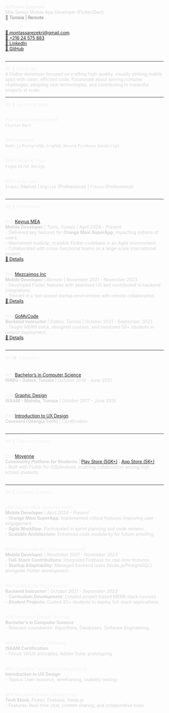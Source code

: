 <span style="color:#f0f0f0">**Software Engineer**</span><br>
<span style="color:#d3d3d3">Mid-Senior Mobile App Developer (Flutter/Dart)</span><br>
<span style="color:#808080">📍 Tunisia | Remote</span><br><br>

<span style="color:#d3d3d3">[📧 montassarezekri@gmail.com](mailto:montassarezekri@gmail.com)</span><br>
<span style="color:#d3d3d3">[📱 +216 24 575 883](tel:+21624575883)</span><br>
<span style="color:#d3d3d3">[💼 LinkedIn](/montassarezekri)</span><br>
<span style="color:#d3d3d3">[🐙 GitHub](https://github.com/módare)</span><br><br>

---

<span style="color:#f0f0f0">## 🚀 About Me</span><br>
<span style="color:#d3d3d3">A Flutter developer focused on crafting high-quality, visually striking mobile apps with clean, efficient code. Passionate about solving complex challenges, adopting new technologies, and contributing to impactful projects at scale.</span>

---

<span style="color:#f0f0f0">## 🔧 Technical Skills</span><br><br>

<span style="color:#f0f0f0">### Mobile Development</span><br>
<span style="color:#d3d3d3">`Flutter` `Dart`</span><br><br>

<span style="color:#f0f0f0">### Backend</span><br>
<span style="color:#d3d3d3">`Node.js` `PostgreSQL` `GraphQL` `Hasura` `Firebase` `JavaScript`</span><br><br>

<span style="color:#f0f0f0">### Design & Tools</span><br>
<span style="color:#d3d3d3">`Figma` `UI/UX Design`</span><br><br>

<span style="color:#f0f0f0">### Languages</span><br>
<span style="color:#d3d3d3">`Arabic` (Native) | `English` (Professional) | `French` (Professional)</span><br><br>

---

<span style="color:#f0f0f0">## 💼 Experience</span><br><br>

<span style="color:#f0f0f0">### [Keyrus MEA](#keyrus-mea)</span><br>
<span style="color:#d3d3d3">**Mobile Developer** | *Tunis, Tunisia* | April 2024 - Present</span><br>
<span style="color:#d3d3d3">- Delivered key features for **Orange Maxi SuperApp**, impacting millions of users.</span><br>
<span style="color:#d3d3d3">- Maintained modular, scalable Flutter codebase in an Agile environment.</span><br>
<span style="color:#d3d3d3">- Collaborated with cross-functional teams on a large-scale international project.</span><br>
<span style="color:#d3d3d3">[🔗 Details](#keyrus-mea)</span><br><br>

<span style="color:#f0f0f0">### [Mezcaimos Inc](#mezcaimos-inc)</span><br>
<span style="color:#d3d3d3">**Mobile Developer** | *Remote* | November 2021 - November 2023</span><br>
<span style="color:#d3d3d3">- Developed Flutter features with seamless UX and contributed to backend integrations.</span><br>
<span style="color:#d3d3d3">- Thrived in a fast-paced startup environment with remote collaboration.</span><br>
<span style="color:#d3d3d3">[🔗 Details](#mezcaimos-inc)</span><br><br>

<span style="color:#f0f0f0">### [GoMyCode](#gomycode)</span><br>
<span style="color:#d3d3d3">**Backend Instructor** | *Gabes, Tunisia* | October 2021 - September 2023</span><br>
<span style="color:#d3d3d3">- Taught MERN stack, designed courses, and mentored 50+ students in project deployment.</span><br>
<span style="color:#d3d3d3">[🔗 Details](#gomycode)</span><br><br>

---

<span style="color:#f0f0f0">## 🎓 Education</span><br><br>

<span style="color:#f0f0f0">### [Bachelor’s in Computer Science](#isimg)</span><br>
<span style="color:#d3d3d3">**ISIMG - Gabes, Tunisia** | October 2018 - June 2021</span><br><br>

<span style="color:#f0f0f0">### [Graphic Design](#isaam)</span><br>
<span style="color:#d3d3d3">**ISAAM - Mahdia, Tunisia** | October 2017 - June 2018</span><br><br>

<span style="color:#f0f0f0">### [Introduction to UX Design](#coursera)</span><br>
<span style="color:#d3d3d3">**Coursera (Georgia Tech)** | *Certification*</span><br><br>

---

<span style="color:#f0f0f0">## 📂 Featured Project</span><br><br>

<span style="color:#f0f0f0">### [Moyenne](#moyenne)</span><br>
<span style="color:#d3d3d3">**Community Platform for Students** | [Play Store (50K+)](/) | [App Store (5K+)](/)</span><br>
<span style="color:#d3d3d3">- Built with Flutter for iOS/Android, enabling collaboration among high school students.</span><br><br>

---

<span style="color:#f0f0f0">## 📌 Detailed Sections</span><br><br>

<span style="color:#f0f0f0">### Keyrus MEA {#keyrus-mea}</span><br>
<span style="color:#d3d3d3">**Mobile Developer** | *April 2024 - Present*</span><br>
<span style="color:#d3d3d3">- **Orange Maxi SuperApp**: Implemented critical features improving user engagement.</span><br>
<span style="color:#d3d3d3">- **Agile Workflow**: Participated in sprint planning and code reviews.</span><br>
<span style="color:#d3d3d3">- **Scalable Architecture**: Enhanced code modularity for future-proofing.</span><br><br>

<span style="color:#f0f0f0">### Mezcaimos Inc {#mezcaimos-inc}</span><br>
<span style="color:#d3d3d3">**Mobile Developer** | *November 2021 - November 2023*</span><br>
<span style="color:#d3d3d3">- **Full-Stack Contributions**: Integrated Firebase for real-time features.</span><br>
<span style="color:#d3d3d3">- **Startup Adaptability**: Managed backend tasks (Node.js/PostgreSQL) alongside Flutter development.</span><br><br>

<span style="color:#f0f0f0">### GoMyCode {#gomycode}</span><br>
<span style="color:#d3d3d3">**Backend Instructor** | *October 2021 - September 2023*</span><br>
<span style="color:#d3d3d3">- **Curriculum Development**: Created project-based MERN stack courses.</span><br>
<span style="color:#d3d3d3">- **Student Projects**: Guided 20+ students to deploy full-stack applications.</span><br><br>

<span style="color:#f0f0f0">### Education Details {#isimg}</span><br>
<span style="color:#d3d3d3">**Bachelor’s in Computer Science**</span><br>
<span style="color:#d3d3d3">- Relevant coursework: Algorithms, Databases, Software Engineering.</span><br><br>

<span style="color:#f0f0f0">### Graphic Design {#isaam}</span><br>
<span style="color:#d3d3d3">**ISAAM Certification**</span><br>
<span style="color:#d3d3d3">- Focus: UI/UX principles, Adobe Suite, prototyping.</span><br><br>

<span style="color:#f0f0f0">### Coursera Certification {#coursera}</span><br>
<span style="color:#d3d3d3">**Introduction to UX Design**</span><br>
<span style="color:#d3d3d3">- Topics: User research, wireframing, usability testing.</span><br><br>

<span style="color:#f0f0f0">### Moyenne Project {#moyenne}</span><br>
<span style="color:#d3d3d3">**Tech Stack**: Flutter, Firebase, Node.js</span><br>
<span style="color:#d3d3d3">- Features: Real-time chat, content sharing, and collaborative tools.</span>
